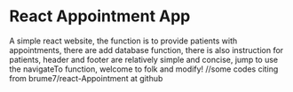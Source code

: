 # React Appointment App

A simple react website, the function is to provide patients with appointments, there are add database function, there is also instruction for patients, header and footer are relatively simple and concise, jump to use the navigateTo function, welcome to folk and modify!
//some codes citing from brume7/react-Appointment at github
